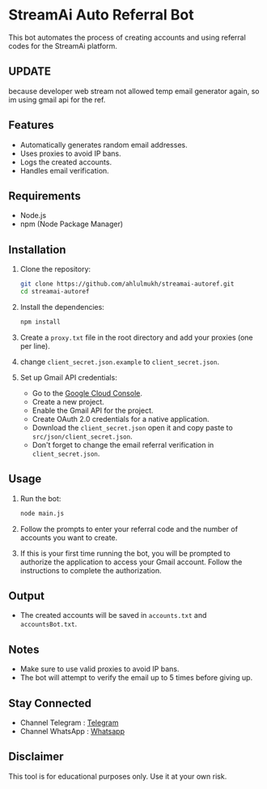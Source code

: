 # StreamAi Auto Referral Bot

This bot automates the process of creating accounts and using referral codes for the StreamAi platform.

## UPDATE

because developer web stream not allowed temp email generator again, so im using gmail api for the ref.

## Features

- Automatically generates random email addresses.
- Uses proxies to avoid IP bans.
- Logs the created accounts.
- Handles email verification.

## Requirements

- Node.js
- npm (Node Package Manager)

## Installation

1. Clone the repository:

   ```sh
   git clone https://github.com/ahlulmukh/streamai-autoref.git
   cd streamai-autoref
   ```

2. Install the dependencies:

   ```sh
   npm install
   ```

3. Create a `proxy.txt` file in the root directory and add your proxies (one per line).

4. change `client_secret.json.example` to `client_secret.json`.

5. Set up Gmail API credentials:
   - Go to the [Google Cloud Console](https://console.developers.google.com/).
   - Create a new project.
   - Enable the Gmail API for the project.
   - Create OAuth 2.0 credentials for a native application.
   - Download the `client_secret.json` open it and copy paste to `src/json/client_secret.json`.
   - Don't forget to change the email referral verification in `client_secret.json`.

## Usage

1. Run the bot:

   ```sh
   node main.js
   ```

2. Follow the prompts to enter your referral code and the number of accounts you want to create.

3. If this is your first time running the bot, you will be prompted to authorize the application to access your Gmail account. Follow the instructions to complete the authorization.

## Output

- The created accounts will be saved in `accounts.txt` and `accountsBot.txt`.

## Notes

- Make sure to use valid proxies to avoid IP bans.
- The bot will attempt to verify the email up to 5 times before giving up.

## Stay Connected

- Channel Telegram : [Telegram](https://t.me/elpuqus)
- Channel WhatsApp : [Whatsapp](https://whatsapp.com/channel/0029VavBRhGBqbrEF9vxal1R)

## Disclaimer

This tool is for educational purposes only. Use it at your own risk.
